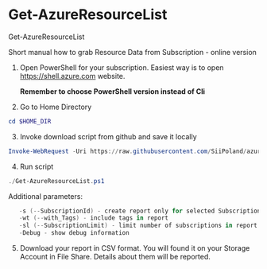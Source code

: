 # Get-AzureResourceList
Get-AzureResourceList

Short manual how to grab Resource Data from Subscription - online version

1. Open PowerShell for your subscription.
   Easiest way is to open https://shell.azure.com website.
   
   **Remember to choose PowerShell version instead of Cli**

2. Go to Home Directory

```powershell
cd $HOME_DIR
```

3. Invoke download script from github and save it locally

```powershell
Invoke-WebRequest -Uri https://raw.githubusercontent.com/SiiPoland/azure-inventory/refs/heads/master/Get-AzureResourcesList.ps1 -OutFile 'Get-AzureResourceList.ps1'
```

4. Run script

```powershell
./Get-AzureResourceList.ps1
```

Additional parameters:
```powershell
   -s (--SubscriptionId) - create report only for selected Subscription
   -wt (--with_Tags) - include tags in report
   -sl (--SubscriptionLimit) - limit number of subscriptions in report
   -Debug - show debug information
```

5. Download your report in CSV format. You will found it on your Storage Account in File Share. Details about them will be reported.


